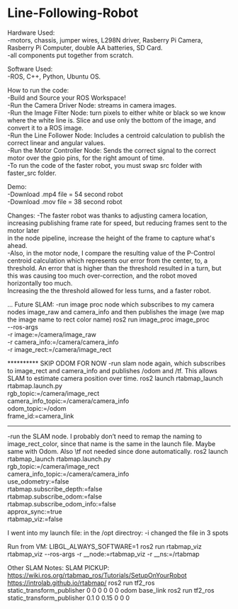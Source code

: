 # Line-Following-Robot

Hardware Used:   
-motors, chassis, jumper wires, L298N driver, Rasberry Pi Camera, Rasberry Pi Computer, double AA batteries, SD Card.  
-all components put together from scratch.

Software Used:   
-ROS, C++, Python, Ubuntu OS.

How to run the code:    
-Build and Source your ROS Workspace!  
-Run the Camera Driver Node: streams in camera images.  
-Run the Image Filter Node: turn pixels to either white or black so we know where the white line is.  Slice and use only the bottom of the image, and convert it to a ROS image.  
-Run the Line Follower Node: Includes a centroid calculation to publish the correct linear and angular values.  
-Run the Motor Controller Node:  Sends the correct signal to the correct motor over the gpio pins, for the right amount of time.  
-To run the code of the faster robot, you must swap src folder with faster_src folder.

Demo:  
-Download .mp4 file = 54 second robot  
-Download .mov file = 38 second robot  

 Changes:
 -The faster robot was thanks to adjusting camera location, increasing publishing frame rate for speed, but reducing frames sent to the motor later  
 in the node pipeline, increase the height of the frame to capture what's ahead.  
 -Also, in the motor node, I compare the resulting value of the P-Control centroid calculation which represents our error from the center, to, a threshold.
An error that is higher than the threshold resulted in a turn, but this was causing too much over-correction, and the robot moved horizontally too much.  
Increasing the the threshold allowed for less turns, and a faster robot.

...
Future SLAM:
-run image proc node which subscribes to my camera nodes image_raw and camera_info and then publishes the image (we map the image name to rect color name)
ros2 run image_proc image_proc \
  --ros-args \
  -r image:=/camera/image_raw \
  -r camera_info:=/camera/camera_info \
 -r image_rect:=/camera/image_rect

 ********** SKIP ODOM FOR NOW
-run slam node again, which subscribes to image_rect and camera_info and publishes /odom and /tf.  This allows SLAM to estimate camera position over time.
ros2 launch rtabmap_launch rtabmap.launch.py \
  rgb_topic:=/camera/image_rect \
  camera_info_topic:=/camera/camera_info \
  odom_topic:=/odom \
  frame_id:=camera_link  
*************  

-run the SLAM node. I probably don’t need to remap the naming to image_rect_color, since that name is the same in the launch file.  Maybe same with Odom.  Also \tf not needed since done automatically.
ros2 launch rtabmap_launch rtabmap.launch.py \
   rgb_topic:=/camera/image_rect \
   camera_info_topic:=/camera/camera_info \
   use_odometry:=false \
   rtabmap.subscribe_depth:=false \
   rtabmap.subscribe_odom:=false \
   rtabmap.subscribe_odom_info:=false \
   approx_sync:=true \
   rtabmap_viz:=false  

I went into my launch file: in the /opt directroy:
-i changed the file in 3 spots 

Run from VM:
LIBGL_ALWAYS_SOFTWARE=1 ros2 run rtabmap_viz rtabmap_viz --ros-args -r __node:=rtabmap_viz -r __ns:=/rtabmap  

Other SLAM Notes:
SLAM PICKUP:
https://wiki.ros.org/rtabmap_ros/Tutorials/SetupOnYourRobot
https://introlab.github.io/rtabmap/
ros2 run tf2_ros static_transform_publisher 0 0 0 0 0 0 odom base_link
ros2 run tf2_ros static_transform_publisher 0.1 0 0.15 0 0 0 
